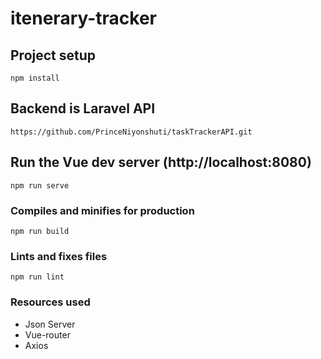 <!-- @format -->

# itenerary-tracker

## Project setup

```
npm install
```

## Backend is Laravel API 

```
https://github.com/PrinceNiyonshuti/taskTrackerAPI.git
```

## Run the Vue dev server (http://localhost:8080)

```
npm run serve
```

### Compiles and minifies for production

```
npm run build
```

### Lints and fixes files

```
npm run lint
```

### Resources used

- Json Server
- Vue-router
- Axios
